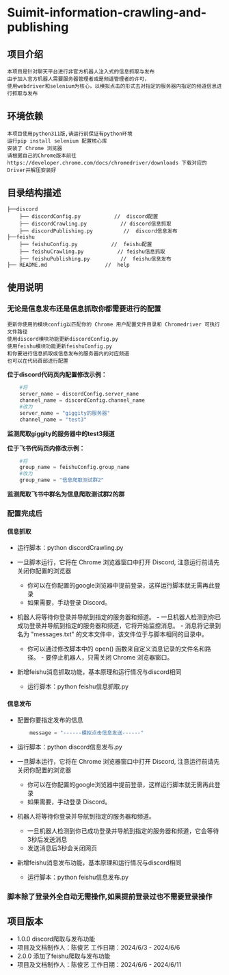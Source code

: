 # Suimit-information-crawling-and-publishing
## 项目介绍
    本项目是针对聊天平台进行非官方机器人注入式的信息抓取与发布
    由于加入官方机器人需要服务器管理者或是频道管理者的许可，
    使用webdriver和selenium为核心，以模拟点击的形式去对指定的服务器内指定的频道信息进行抓取与发布

## 环境依赖
    本项目使用python311版,请运行前保证有python环境
    运行pip install selenium 配置核心库
    安装了 Chrome 浏览器
    请根据自己的Chrome版本前往https://developer.chrome.com/docs/chromedriver/downloads 下载对应的Driver并解压安装好

## 目录结构描述
    ├──discord
        ├── discordConfig.py           //  discord配置        
        ├── discordCrawling.py           // discord信息抓取
        ├── discordPublishing.py          //  discord信息发布
    ├──feishu
        ├── feishuConfig.py           //  feishu配置
        ├── feishuCrawling.py           // feishu信息抓取
        ├── feishuPublishing.py          //  feishu信息发布                   
    ├── README.md                   //  help

## 使用说明
### 无论是信息发布还是信息抓取你都需要进行的配置
    更新你使用的模块config以匹配你的 Chrome 用户配置文件目录和 Chromedriver 可执行文件路径
    使用discord模块功能更新discordConfig.py
    使用feishu模块功能更新feishuConfig.py
    和你要进行信息抓取或信息发布的服务器内的对应频道
    也可以在代码首部进行配置
**位于discord代码页内配置修改示例：**
```python
    #将
    server_name = discordConfig.server_name
    channel_name = discordConfig.channel_name
    #改为
    server_name = "giggity的服务器"
    channel_name = "test3"
 ```
**监测爬取giggity的服务器中的test3频道**

**位于飞书代码页内修改示例：**
```python
    #将
    group_name = feishuConfig.group_name
    #改为
    group_name = "信息爬取测试群2"
```
**监测爬取飞书中群名为信息爬取测试群2的群**
    
### 配置完成后
#### 信息抓取

- 运行脚本：python discordCrawling.py
 - 一旦脚本运行，它将在 Chrome 浏览器窗口中打开 Discord, 注意运行前请先关闭你配置的浏览器
    -    你可以在你配置的google浏览器中提前登录，这样运行脚本就无需再此登录
    -    如果需要，手动登录 Discord。
 -   机器人将等待你登录并导航到指定的服务器和频道。
    -   一旦机器人检测到你已成功登录并导航到指定的服务器和频道，它将开始监控消息。
    -   消息将记录到名为 "messages.txt" 的文本文件中，该文件位于与脚本相同的目录中。
        -   你可以通过修改脚本中的 open() 函数来自定义消息记录的文件名和路径。
    -   要停止机器人，只需关闭 Chrome 浏览器窗口。

- 新增feishu消息抓取功能，基本原理和运行情况与discord相同
    - 运行脚本：python feishu信息抓取.py

#### 信息发布
- 配置你要指定发布的信息
    ```python
        message = "------模拟点击信息发送------"
    ```
- 运行脚本：python discord信息发布.py
 - 一旦脚本运行，它将在 Chrome 浏览器窗口中打开 Discord, 注意运行前请先关闭你配置的浏览器
    -    你可以在你配置的google浏览器中提前登录，这样运行脚本就无需再此登录
    -    如果需要，手动登录 Discord。
 - 机器人将等待你登录并导航到指定的服务器和频道。
    -   一旦机器人检测到你已成功登录并导航到指定的服务器和频道，它会等待3秒后发送消息
    -   发送消息后3秒会关闭网页

- 新增feishu消息发布功能，基本原理和运行情况与discord相同
    - 运行脚本：python feishu信息发布.py



### 脚本除了登录外全自动无需操作,如果提前登录过也不需要登录操作



## 项目版本
- 1.0.0 discord爬取与发布功能 
 -  项目及文档制作人：陈俊艺 工作日期：2024/6/3 - 2024/6/6
- 2.0.0 添加了feishu爬取与发布功能
 -  项目及文档制作人：陈俊艺 工作日期：2024/6/6 - 2024/6/11









